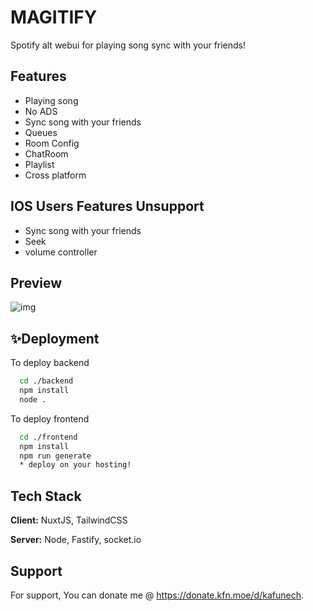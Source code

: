 # MAGITIFY
Spotify alt webui for playing song sync with your friends!


## Features

- Playing song
- No ADS
- Sync song with your friends
- Queues
- Room Config
- ChatRoom
- Playlist
- Cross platform

## IOS Users Features Unsupport

- Sync song with your friends
- Seek
- volume controller

## Preview

![img](https://cdn.aona.in.th/1hmrt1tka/Screenshot%202024-02-18%20010534.png)


## ✨Deployment

To deploy backend

```bash
  cd ./backend
  npm install
  node .
```

To deploy frontend

```bash
  cd ./frontend
  npm install
  npm run generate
  * deploy on your hosting!
```


## Tech Stack

**Client:** NuxtJS, TailwindCSS

**Server:** Node, Fastify, socket.io


## Support

For support, You can donate me @ https://donate.kfn.moe/d/kafunech.